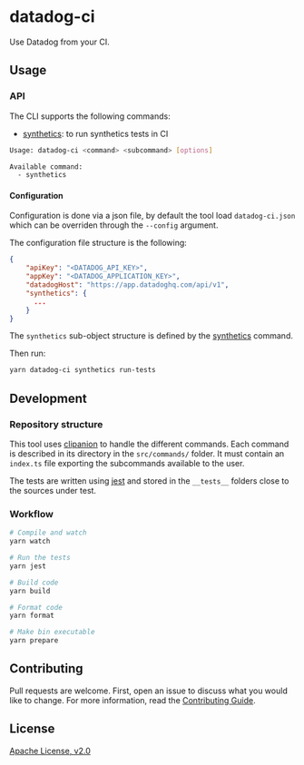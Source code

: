 # datadog-ci

Use Datadog from your CI.

## Usage

### API

The CLI supports the following commands:

- [synthetics](src/commands/synthetics/): to run synthetics tests in CI

```bash
Usage: datadog-ci <command> <subcommand> [options]

Available command:
  - synthetics
```

#### Configuration

Configuration is done via a json file, by default the tool load `datadog-ci.json` which can be overriden through the `--config` argument.

The configuration file structure is the following:

```json
{
    "apiKey": "<DATADOG_API_KEY>",
    "appKey": "<DATADOG_APPLICATION_KEY>",
    "datadogHost": "https://app.datadoghq.com/api/v1",
    "synthetics": {
      ...
    }
}
```

The `synthetics` sub-object structure is defined by the [synthetics](src/commands/synthetics) command.

Then run:

```bash
yarn datadog-ci synthetics run-tests
```

## Development

### Repository structure

This tool uses [clipanion](https://github.com/arcanis/clipanion) to handle the different commands. Each command is described in its directory in the `src/commands/` folder. It must contain an `index.ts` file exporting the subcommands available to the user. 

The tests are written using [jest](https://github.com/facebook/jest) and stored in the `__tests__` folders close to the sources under test.

### Workflow

```bash
# Compile and watch
yarn watch

# Run the tests
yarn jest

# Build code
yarn build

# Format code
yarn format

# Make bin executable
yarn prepare
```

## Contributing

Pull requests are welcome. First, open an issue to discuss what you would like to change. For more information, read the [Contributing Guide](CONTRIBUTING.md).

## License

[Apache License, v2.0](LICENSE)
